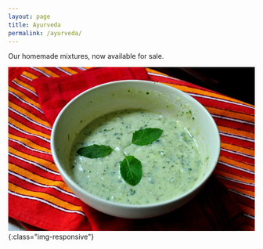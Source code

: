 ```yaml
---
layout: page
title: Ayurveda
permalink: /ayurveda/
---
```


Our homemade mixtures, now available for sale.

![minty-product](/assets/mint.jpg){:class="img-responsive"}
